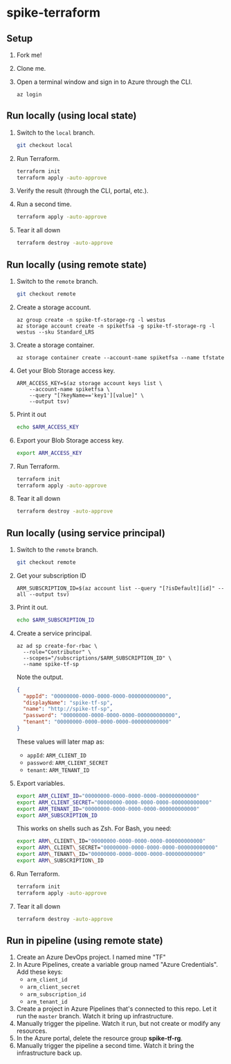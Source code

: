 # spike-terraform

## Setup

1. Fork me!
1. Clone me.
1. Open a terminal window and sign in to Azure through the CLI.

    ```azurecli
    az login
    ```

## Run locally (using local state)

1. Switch to the `local` branch.

    ```bash
    git checkout local
    ```

1. Run Terraform.

    ```bash
    terraform init
    terraform apply -auto-approve
    ```

1. Verify the result (through the CLI, portal, etc.).
1. Run a second time.

    ```bash
    terraform apply -auto-approve
    ```

1. Tear it all down

    ```bash
    terraform destroy -auto-approve
    ```

## Run locally (using remote state)

1. Switch to the `remote` branch.

    ```bash
    git checkout remote
    ```

1. Create a storage account.

    ```azurecli
    az group create -n spike-tf-storage-rg -l westus
    az storage account create -n spiketfsa -g spike-tf-storage-rg -l westus --sku Standard_LRS
    ```

1. Create a storage container.

    ```azurecli
    az storage container create --account-name spiketfsa --name tfstate
    ```

1. Get your Blob Storage access key.

    ```azurecli
    ARM_ACCESS_KEY=$(az storage account keys list \
        --account-name spiketfsa \
        --query "[?keyName=='key1'][value]" \
        --output tsv)
    ```

1. Print it out

    ```bash
    echo $ARM_ACCESS_KEY
    ```

1. Export your Blob Storage access key.

    ```bash
    export ARM_ACCESS_KEY
    ```

1. Run Terraform.

    ```bash
    terraform init
    terraform apply -auto-approve
    ```

1. Tear it all down

    ```bash
    terraform destroy -auto-approve
    ```

## Run locally (using service principal)

1. Switch to the `remote` branch.

    ```bash
    git checkout remote
    ```

1. Get your subscription ID

    ```azurecli
    ARM_SUBSCRIPTION_ID=$(az account list --query "[?isDefault][id]" --all --output tsv)
    ```

1. Print it out.

    ```bash
    echo $ARM_SUBSCRIPTION_ID
    ```

1. Create a service principal.

    ```azurecli
    az ad sp create-for-rbac \
      --role="Contributor" \
      --scopes="/subscriptions/$ARM_SUBSCRIPTION_ID" \
      --name spike-tf-sp
    ```

    Note the output.

    ```json
    {
      "appId": "00000000-0000-0000-0000-000000000000",
      "displayName": "spike-tf-sp",
      "name": "http://spike-tf-sp",
      "password": "00000000-0000-0000-0000-000000000000",
      "tenant": "00000000-0000-0000-0000-000000000000"
    }
    ```

    These values will later map as:

    * `appId`: `ARM_CLIENT_ID`
    * `password`: `ARM_CLIENT_SECRET`
    * `tenant`: `ARM_TENANT_ID`

1. Export variables.

    ```bash
    export ARM_CLIENT_ID="00000000-0000-0000-0000-000000000000"
    export ARM_CLIENT_SECRET="00000000-0000-0000-0000-000000000000"
    export ARM_TENANT_ID="00000000-0000-0000-0000-000000000000"
    export ARM_SUBSCRIPTION_ID
    ```

    This works on shells such as Zsh. For Bash, you need:

    ```bash
    export ARM\_CLIENT\_ID="00000000-0000-0000-0000-000000000000"
    export ARM\_CLIENT\_SECRET="00000000-0000-0000-0000-000000000000" 
    export ARM\_TENANT\_ID="00000000-0000-0000-0000-000000000000"
    export ARM\_SUBSCRIPTION\_ID
    ```

1. Run Terraform.

    ```bash
    terraform init
    terraform apply -auto-approve
    ```

1. Tear it all down

    ```bash
    terraform destroy -auto-approve
    ```

## Run in pipeline (using remote state)

1. Create an Azure DevOps project. I named mine "TF"
1. In Azure Pipelines, create a variable group named "Azure Credentials". Add these keys:
    * `arm_client_id`
    * `arm_client_secret`
    * `arm_subscription_id`
    * `arm_tenant_id`
1. Create a project in Azure Pipelines that's connected to this repo. Let it run the `master` branch. Watch it bring up infrastructure.
1. Manually trigger the pipeline. Watch it run, but not create or modify any resources.
1. In the Azure portal, delete the resource group **spike-tf-rg**.
1. Manually trigger the pipeline a second time. Watch it bring the infrastructure back up.
